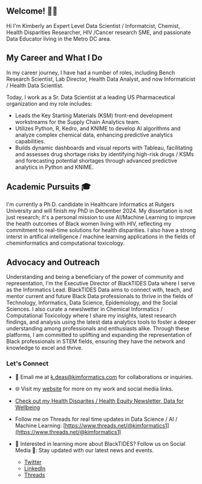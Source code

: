 ## Welcome! 👋🏾

Hi I'm Kimberly an Expert Level Data Scientist / Informatcist, Chemist, Health Disparities Researcher, HIV /Cancer research SME, and passionate Data Educator living in the Metro DC area. 

## My Career and What I Do
In my career journey, I have had a number of roles, including Bench Research Scientist, Lab Director, Health Data Analyst, and now Informaticist / Health Data Scientist.

Today, I work as a Sr. Data Scientist at a leading US Pharmaceutical organization and my role includes:
- Leads the Key Starting Materials (KSM) front-end development workstreams for the Supply Chain Analytics team.
- Utilizes Python, R, Kedro, and KNIME to develop AI algorithms and analyze complex chemical data, enhancing predictive analytics capabilities.
- Builds dynamic dashboards and visual reports with Tableau, facilitating and assesses drug shortage risks by identifying high-risk drugs / KSMs and forecasting potential shortages through advanced predictive analytics in Python and KNIME.

## Academic Pursuits 🎓

I'm currently a Ph.D. candidate in Healthcare Informatics at Rutgers University and will finish my PhD in December 2024. My dissertation is not just research; it's a personal mission to use AI/Machine Learning to improve the health outcomes of Black women living with HIV, reflecting my commitment to real-time solutions for health disparities. I also have a strong interst in artifical intelligence / machine learning applications in the fields of cheminformatics and computational toxicology.

## Advocacy and Outreach

Understanding and being a beneficiary of the power of community and representation, I'm the Executive Director of BlackTIDES Data where I serve as the Informatics Lead. BlackTIDES Data aims to connect with, teach, and mentor current and future Black Data professionals to thrive in the fields of Technology, Informatics, Data Science, Epidemiology, and the Social Sciences. I also curate a newslwetter in Chemical Informatics / Computational Toxicology where I share my insights, latest research findings, and analysis using the latest data analytics tools to foster a deeper understanding among professionals and enthusiasts alike. Through these platforms, I am committed to uplifting and expanding the representation of Black professionals in STEM fields, ensuring they have the network and knowledge to excel and thrive. 

### Let's Connect

- 📧 Email me at [k.deas@kimformatics.com](mailto:k.deas@kimformatics.com) for collaborations or inquiries.
- 🌐 Visit my [website](https://btdata.my.canva.site/kimformatics) for more on my work and social media links.
- [Check out my Health Disparites / Health Equity Newsletter, Data for Wellbeing](https://[https://dataforwellbeing.substack.com/)
- Follow me on Threads for real time updates in Data Science / AI / Machine Learning: [https://www.threads.net/@kimformatics1](https://www.threads.net/@kimformatics1) 

- 💼 Interested in learning more about BlackTIDES? Follow us on Social Media 📱: Stay updated with our latest news and events.
  - [Twitter](https://twitter.com/BlackTIDES_Data/status/1725570952358981999) 
  - [LinkedIn](https://www.linkedin.com/company/BlackTIDESData)
  - [Threads](https://www.threads.net/@blacktidesdata)



